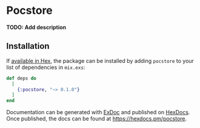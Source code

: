 # Pocstore

**TODO: Add description**

## Installation

If [available in Hex](https://hex.pm/docs/publish), the package can be installed
by adding `pocstore` to your list of dependencies in `mix.exs`:

```elixir
def deps do
  [
    {:pocstore, "~> 0.1.0"}
  ]
end
```

Documentation can be generated with [ExDoc](https://github.com/elixir-lang/ex_doc)
and published on [HexDocs](https://hexdocs.pm). Once published, the docs can
be found at <https://hexdocs.pm/pocstore>.

